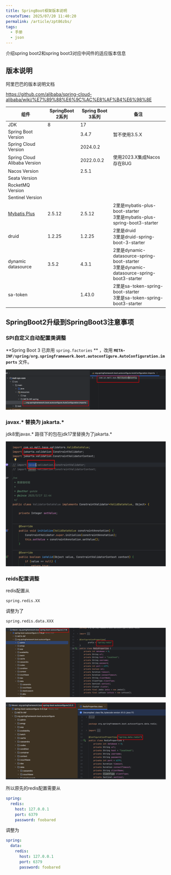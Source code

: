 ```yaml
---
title: SpringBoot框架版本说明
createTime: 2025/07/20 11:40:20
permalink: /article/zpt86zbs/
tags:
  - 手册
  - json
---
```



介绍spring boot2和spring boot3对应中间件的适应版本信息

<!-- more -->

## 版本说明

阿里巴巴的版本说明文档

https://github.com/alibaba/spring-cloud-alibaba/wiki/%E7%89%88%E6%9C%AC%E8%AF%B4%E6%98%8E

| 组件                                                         | SpringBoot 2系列 | Spring Boot 3系列 | 备注                                                         |
| ------------------------------------------------------------ | ---------------- | ----------------- | ------------------------------------------------------------ |
| JDK                                                          | 8                | 17                |                                                              |
| Spring Boot Version                                          |                  | 3.4.7             | 暂不使用3.5.X                                                |
| Spring Cloud Version                                         |                  | 2024.0.2          |                                                              |
| Spring Cloud Alibaba Version                                 |                  | 2022.0.0.2        | 使用2023.X集成Nacos存在BUG                                   |
| Nacos  Version                                               |                  | 2.5.1             |                                                              |
| Seata Version                                                |                  |                   |                                                              |
| RocketMQ Version                                             |                  |                   |                                                              |
| Sentinel Version                                             |                  |                   |                                                              |
| [Mybatis Plus](https://baomidou.com/getting-started/install/) | 2.5.12           | 2.5.12            | 2里是mybatis-plus-boot-starter<br />3里是mybatis-plus-spring-boot3-starter |
| druid                                                        | 1.2.25           | 1.2.25            | 2里是druid<br />3里是druid-spring-boot-3-starter             |
| dynamic datasource                                           | 3.5.2            | 4.3.1             | 2里是dynamic-datasource-spring-boot-starter<br />3里是dynamic-datasource-spring-boot3-starter |
| sa-token                                                     |                  | 1.43.0            | 2里是sa-token-spring-boot-starter<br />3里是sa-token-spring-boot3-starter |



## SpringBoot2升级到SpringBoot3注意事项

### SPI自定义自动配置类调整

 **Spring Boot 3 已弃用 `spring.factories` ** ，改用 **`META-INF/spring/org.springframework.boot.autoconfigure.AutoConfiguration.imports`** 文件。

![image-20250723073750013](images/image-20250723073750013.png)



### javax.* 替换为 jakarta.*

jdk8里javax.* 路径下的包在jdk17里替换为了jakarta.*

![image-20250724092851632](images/image-20250724092851632.png)



### reids配置调整

redis配置从

```properties
spring.redis.XX
```

调整为了

```properties
spring.redis.data.XXX
```



![image-20250722235030496](images/image-20250722235030496.png)

![image-20250722234955282](images/image-20250722234955282.png)

 所以原先的redis配置需要从

```yaml
spring:  
  redis:
    host: 127.0.0.1
    port: 6379
    password: foobared
```

调整为

```yaml
spring:
  data:
    redis:
      host: 127.0.0.1
      port: 6379
      password: foobared
```




